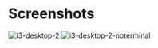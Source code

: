 # Screenshots
![i3-desktop-2](https://user-images.githubusercontent.com/114889762/215242501-c9a8cc90-942b-49dc-8cd2-88041931dbc2.png)
![i3-desktop-2-noterminal](https://user-images.githubusercontent.com/114889762/215242506-73c6ee8d-8d93-4973-adba-2961694d7b20.png)

